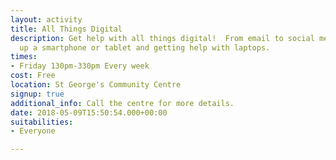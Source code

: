 ```yaml
---
layout: activity
title: All Things Digital
description: Get help with all things digital!  From email to social media, setting
  up a smartphone or tablet and getting help with laptops.
times:
- Friday 130pm-330pm Every week
cost: Free
location: St George's Community Centre
signup: true
additional_info: Call the centre for more details.
date: 2018-05-09T15:50:54.000+00:00
suitabilities:
- Everyone

---
```

